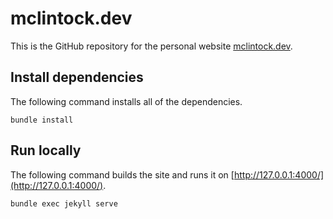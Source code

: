 # mclintock.dev

This is the GitHub repository for the personal website [mclintock.dev](https://mclintock.dev/).

## Install dependencies

The following command installs all of the dependencies.

```shell
bundle install
```

## Run locally

The following command builds the site and runs it on [http://127.0.0.1:4000/](http://127.0.0.1:4000/).

```shell
bundle exec jekyll serve
```
